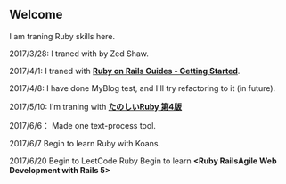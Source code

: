## Welcome

I am traning Ruby skills here.

2017/3/28:
I traned with **<Learn Ruby The Hard Way>** by Zed Shaw.

2017/4/1:
I traned with **[Ruby on Rails Guides - Getting Started](http://guides.ruby-china.org/getting_started.html)**.

2017/4/8:
I have done MyBlog test, and I'll try refactoring to it (in future).

2017/5/10:
I'm traning with **[たのしいRuby 第4版](https://www.amazon.co.jp/gp/product/4797372273/ref=s9_simh_gw_p14_d0_i3?pf_rd_m=AN1VRQENFRJN5&pf_rd_s=center-5&pf_rd_r=03T3KWK4ES0Q6BGX0GW9&pf_rd_t=101&pf_rd_p=463376716&pf_rd_i=489986)**

2017/6/6：
Made one text-process tool.

2017/6/7
Begin to learn Ruby with Koans.

2017/6/20
Begin to LeetCode Ruby
Begin to learn **<Ruby RailsAgile Web Development with Rails 5>**